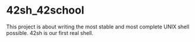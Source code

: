 # 42sh_42school
This project is about writing the most stable and most complete UNIX shell possible. 42sh is our first real shell. 
